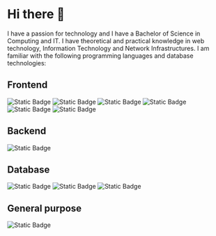 # Hi there 👋

I have a passion for technology and I have a Bachelor of Science in Computing and IT. I have theoretical and practical knowledge in web technology, Information Technology and Network Infrastructures. I am familiar with the following programming languages and database technologies: 
## Frontend
![Static Badge](https://img.shields.io/badge/html-5?style=for-the-badge&logo=html5&logoColor=white&color=%23E34F26) ![Static Badge](https://img.shields.io/badge/css-5?style=for-the-badge&logo=css3&logoColor=white&color=%231572B6) ![Static Badge](https://img.shields.io/badge/javascript-6?style=for-the-badge&logo=javascript&logoColor=black&color=%23F7DF1E) ![Static Badge](https://img.shields.io/badge/typescript-5?style=for-the-badge&logo=typescript&logoColor=white&color=%233178C6)
 ![Static Badge](https://img.shields.io/badge/react-5?style=for-the-badge&logo=react&logoColor=white&color=%2361DAFB) ![Static Badge](https://img.shields.io/badge/bootstrap-5?style=for-the-badge&logo=bootstrap&logoColor=white&color=%237952B3) 
 ## Backend
 ![Static Badge](https://img.shields.io/badge/node.js-5?style=for-the-badge&logo=nodedotjs&logoColor=black&color=%23339933) 
 ## Database
 ![Static Badge](https://img.shields.io/badge/mongodb-5?style=for-the-badge&logo=mongodb&logoColor=black&color=%2347A248) ![Static Badge](https://img.shields.io/badge/mysql-5?style=for-the-badge&logo=mysql&logoColor=orange&color=%234479A1) ![Static Badge](https://img.shields.io/badge/postgresql-5?style=for-the-badge&logo=postgresql&logoColor=white&color=%234169E1) 
 ## General purpose
 ![Static Badge](https://img.shields.io/badge/python-5?style=for-the-badge&logo=python&logoColor=yellow&color=%233776AB)









<!--
**AppolinFotso/AppolinFotso** is a ✨ _special_ ✨ repository because its `README.md` (this file) appears on your GitHub profile.

Here are some ideas to get you started:

- 🔭 I’m currently working on ...
- 🌱 I’m currently learning ...
- 👯 I’m looking to collaborate on ...
- 🤔 I’m looking for help with ...
- 💬 Ask me about ...
- 📫 How to reach me: ...
- 😄 Pronouns: ...
- ⚡ Fun fact: ...
-->
